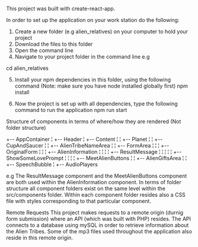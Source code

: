 ﻿This project was built with create-react-app.

In order to set up the application on your work station do the following:

1. Create a new folder (e.g alien_relatives) on your computer to hold your project
2. Download the files to this folder
3. Open the command line
4. Navigate to your project folder in the command line e.g 

cd alien_relatives 

5. Install your npm dependencies in this folder, using the following command (Note: make sure you have node installed globally first)
npm install

6. Now the project is set up with all dependencies, type the following command to run the application
npm run start



Structure of components in terms of where/how they are rendered (Not folder structure)

+-- AppContainer
¦ +-- Header
¦ +-- Content
¦ ¦ +-- Planet
¦ ¦ +-- CupAndSaucer
¦ ¦ +-- AlienTribeNameArea
¦ ¦ +-- FormArea
¦ ¦ ¦ +-- OriginalForm
¦ ¦ ¦ +-- AlienInformation
¦ ¦ ¦ ¦ +-- ResultMessage
¦ ¦ ¦ ¦ ¦ +-- ShowSomeLovePrompt
¦ ¦ ¦ ¦ +-- MeetAlienButtons
¦ ¦ +-- AlienGiftsArea
¦ ¦ +-- SpeechBubble
¦ +-- AudioPlayers


e.g The ResultMessage component and the MeetAlienButtons component are both used within the AlienInformation component.
In terms of folder structure all component folders exist on the same level within the src/components folder.
Within each component folder resides also a CSS file with styles corresponding to that particular component.


Remote Requests
This project makes requests to a remote origin (durnig form submission) where an API (which was built with PHP) resides.
The API connects to a database using mySQL in order to retrieve information about the Alien Tribes.
Some of the mp3 files used throughout the application also reside in this remote origin.